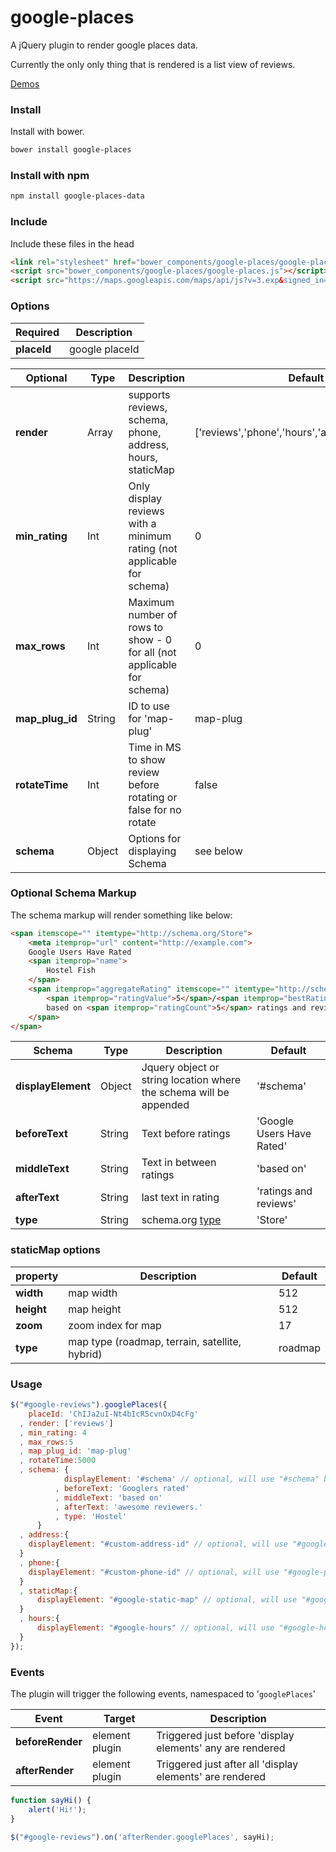 # google-places
A jQuery plugin to render google places data.

Currently the only only thing that is rendered is a list view of reviews. 

[Demos](http://peledies.github.io/google-places/)

### Install
Install with bower.
```sh
bower install google-places
```

### Install with npm
```sh
npm install google-places-data
```

### Include
Include these files in the head
```html
<link rel="stylesheet" href="bower_components/google-places/google-places.css">
<script src="bower_components/google-places/google-places.js"></script>
<script src="https://maps.googleapis.com/maps/api/js?v=3.exp&signed_in=true&libraries=places"></script>
```

### Options

| Required | Description |
|----------|-------------|
| **placeId**  | google placeId |

| Optional | Type | Description | Default |
|----------|----------|-------------|----------|
| **render** | Array | supports reviews, schema, phone, address, hours, staticMap | ['reviews','phone','hours','address,'staticMap']
| **min_rating** | Int | Only display reviews with a minimum rating (not applicable for schema)| 0
| **max_rows** | Int | Maximum number of rows to show - 0 for all (not applicable for schema)| 0
| **map_plug_id** | String | ID to use for 'map-plug'| map-plug
| **rotateTime** | Int | Time in MS to show review before rotating or false for no rotate | false
| **schema** | Object | Options for displaying Schema | see below |

### Optional Schema Markup
The schema markup will render something like below: 
```html
<span itemscope="" itemtype="http://schema.org/Store">
    <meta itemprop="url" content="http://example.com">
    Google Users Have Rated 
    <span itemprop="name">
        Hostel Fish
    </span> 
    <span itemprop="aggregateRating" itemscope="" itemtype="http://schema.org/AggregateRating">
        <span itemprop="ratingValue">5</span>/<span itemprop="bestRating">5</span> 
        based on <span itemprop="ratingCount">5</span> ratings and reviews
    </span>
</span>
```

| Schema | Type | Description | Default |
|----------|----------|-------------|----------|
| **displayElement** | Object | Jquery object or string location where the schema will be appended | '#schema' |
| **beforeText** | String | Text before ratings | 'Google Users Have Rated' |
| **middleText** | String | Text in between ratings | 'based on' |
| **afterText** | String | last text in rating | 'ratings and reviews' |
| **type** | String | schema.org [type](https://schema.org/docs/full.html) | 'Store' |

### staticMap options
| property | Description | Default |
|----------|-------------|----------|
| **width** | map width | 512 |
| **height** | map height | 512 |
| **zoom** | zoom index for map | 17 |
| **type** | map type (roadmap, terrain, satellite, hybrid) | roadmap |


### Usage

```js
$("#google-reviews").googlePlaces({
    placeId: 'ChIJa2uI-Nt4bIcR5cvnOxD4cFg'
  , render: ['reviews']
  , min_rating: 4
  , max_rows:5
  , map_plug_id: 'map-plug'
  , rotateTime:5000
  , schema: {
            displayElement: '#schema' // optional, will use "#schema" by default
          , beforeText: 'Googlers rated'
          , middleText: 'based on'
          , afterText: 'awesome reviewers.'
          , type: 'Hostel'
      }
  , address:{
    displayElement: "#custom-address-id" // optional, will use "#google-address" by default
  }
  , phone:{
    displayElement: "#custom-phone-id" // optional, will use "#google-phone" by default
  }
  , staticMap:{
      displayElement: "#google-static-map" // optional, will use "#google-static-map" by default
  }
  , hours:{
      displayElement: "#google-hours" // optional, will use "#google-hours" by default
  }
});
```

### Events
The plugin will trigger the following events, namespaced to '`googlePlaces`'

| Event | Target | Description |
|----------|-------------|----------|
| **beforeRender** | element plugin | Triggered just before 'display elements' any are rendered |
| **afterRender** | element plugin | Triggered just after all 'display elements' are rendered |

```js
function sayHi() {
    alert('Hi!');
}

$("#google-reviews").on('afterRender.googlePlaces', sayHi);
```

